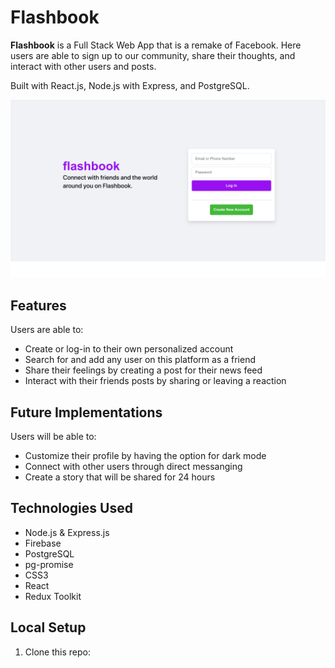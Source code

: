 # Flashbook

**Flashbook** is a Full Stack Web App that is a remake of Facebook. Here users are able to sign up to our community, share their thoughts, and interact with other users and posts.

Built with React.js, Node.js with Express, and PostgreSQL.

![Flashbook Login](./ReadMeImgs/Flashbookss.png)


## Features

Users are able to:

* Create or log-in to their own personalized account
* Search for and add any user on this platform as a friend
* Share their feelings by creating a post for their news feed
* Interact with their friends posts by sharing or leaving a reaction

## Future Implementations

Users will be able to: 

* Customize their profile by having the option for dark mode
* Connect with other users through direct messanging
* Create a story that will be shared for 24 hours

## Technologies Used

* Node.js & Express.js
* Firebase
* PostgreSQL
* pg-promise
* CSS3
* React
* Redux Toolkit

## Local Setup

1. Clone this repo:

    

